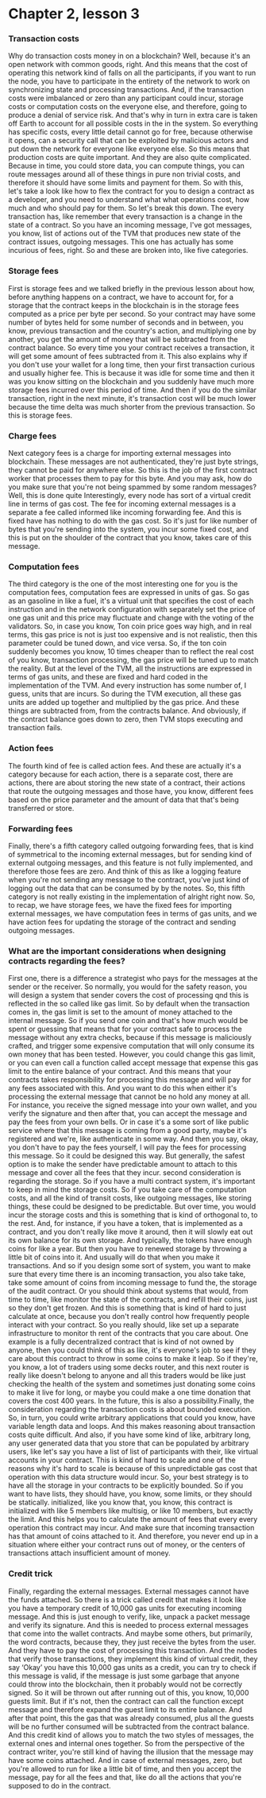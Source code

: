 # Chapter 2, lesson 3
### Transaction costs
Why do transaction costs money in on a blockchain? Well, because it's an open network with common goods, right. And this means that the cost of operating this network kind of falls on all the participants, if you want to run the node, you have to participate in the entirety of the network to work on synchronizing state and processing transactions. And, if the transaction costs were imbalanced or zero than any participant could incur, storage costs or computation costs on the everyone else, and therefore, going to produce a denial of service risk. And that's why in turn in extra care is taken off Earth to account for all possible costs in the in the system. So everything has specific costs, every little detail cannot go for free, because otherwise it opens, can a security call that can be exploited by malicious actors and put down the network for everyone like everyone else. So this means that production costs are quite important. And they are also quite complicated. Because in time, you could store data, you can compute things, you can route messages around all of these things in pure non trivial costs, and therefore it should have some limits and payment for them. So with this, let's take a look like how to flex the contract for you to design a contract as a developer, and you need to understand what what operations cost, how much and who should pay for them. So let's break this down. The every transaction has, like remember that every transaction is a change in the state of a contract. So you have an incoming message, I've got messages, you know, list of actions out of the TVM that produces new state of the contract issues, outgoing messages. This one has actually has some incurious of fees, right. So and these are broken into, like five categories.
### Storage fees
First is storage fees and we talked briefly in the previous lesson about how, before anything happens on a contract, we have to account for, for a storage that the contract keeps in the blockchain is in the storage fees computed as a price per byte per second. So your contract may have some number of bytes held for some number of seconds and in between, you know, previous transaction and the country's action, and multiplying one by another, you get the amount of money that will be subtracted from the contract balance. So every time you your contract receives a transaction, it will get some amount of fees subtracted from it. This also explains why if you don't use your wallet for a long time, then your first transaction curious and usually higher fee. This is because it was idle for some time and then it was you know sitting on the blockchain and you suddenly have much more storage fees incurred over this period of time. And then if you do the similar transaction, right in the next minute, it's transaction cost will be much lower because the time delta was much shorter from the previous transaction. So this is storage fees.
### Charge fees
Next category fees is a charge for importing external messages into blockchain. These messages are not authenticated, they're just byte strings, they cannot be paid for anywhere else. So this is the job of the first contract worker that processes them to pay for this byte. And you may ask, how do you make sure that you're not being spammed by some random messages? Well, this is done quite Interestingly, every node has sort of a virtual credit line in terms of gas cost. The fee for incoming external messages is a separate a fee called informed like incoming forwarding fee. And this is fixed have has nothing to do with the gas cost. So it's just for like number of bytes that you're sending into the system, you incur some fixed cost, and this is put on the shoulder of the contract that you know, takes care of this message.
### Computation fees
The third category is the one of the most interesting one for you is the computation fees, computation fees are expressed in units of gas. So gas as an gasoline in like a  fuel, it's a virtual unit that specifies the cost of each instruction and in the network configuration with separately set the price of one gas unit and this price may fluctuate and change with the voting of the validators. So, in case you know, Ton coin price goes way high, and in real terms, this gas price is not is just too expensive and is not realistic, then this parameter could be tuned down, and vice versa. So, if the ton coin suddenly becomes you know, 10 times cheaper than to reflect the real cost of you know, transaction processing, the gas price will be tuned up to match the reality. But at the level of the TVM, all the instructions are expressed in terms of gas units, and these are fixed and hard coded in the implementation of the TVM. And every instruction has some number of, I guess, units that are incurs. So during the TVM execution, all these gas units are added up together and multiplied by the gas price. And these things are subtracted from, from the contracts balance. And obviously, if the contract balance goes down to zero, then TVM stops executing and transaction fails.
### Action fees
The fourth kind of fee is called action fees. And these are actually it's a category because for each action, there is a separate cost, there are actions, there are about storing the new state of a contract, their actions that route the outgoing messages and those have, you know, different fees based on the price parameter and the amount of data that that's being transferred or store.
### Forwarding fees
Finally, there's a fifth category called outgoing forwarding fees, that is kind of symmetrical to the incoming external messages, but for sending kind of external outgoing messages, and this feature is not fully implemented, and therefore those fees are zero. And think of this as like a logging feature when you're not sending any message to the contract, you've just kind of logging out the data that can be consumed by by the notes. So, this fifth category is not really existing in the implementation of alright right now. So, to recap, we have storage fees, we have the fixed fees for importing external messages, we have computation fees in terms of gas units, and we have action fees for updating the storage of the contract and sending outgoing messages.

### What are the important considerations when designing contracts regarding the fees?
First one, there is a difference a strategist who pays for the messages at the sender or the receiver. So normally, you would for the safety reason, you will design a system that sender covers the cost of processing qnd this is reflected in the so called like gas limit. So by default when the transaction comes in, the gas limit is set to the amount of money attached to the internal message. So if you send one coin and that's how much would be spent or guessing that means that for your contract safe to process the message without any extra checks, because if this message is maliciously crafted, and trigger some expensive computation that will only consume its own money that has been tested. However, you could change this gas limit, or you can even call a function called accept message that expense this gas limit to the entire balance of your contract. And this means that your contracts takes responsibility for processing this message and will pay for any fees associated with this. And you want to do this when either it's processing the external message that cannot be no hold any money at all. For instance, you receive the signed message into your own wallet, and you verify the signature and then after that, you can accept the message and pay the fees from your own bells. Or in case it's a some sort of like public service where that this message is coming from a good party, maybe it's registered and we're, like authenticate in some way. And then you say, okay, you don't have to pay the fees yourself, I will pay the fees for processing this message. So it could be designed this way. But generally, the safest option is to make the sender have predictable amount to attach to this message and cover all the fees that they incur. second consideration is regarding the storage. So if you have a multi contract system, it's important to keep in mind the storage costs. So if you take care of the computation costs, and all the kind of transit costs, like outgoing messages, like storing things, these could be designed to be predictable. But over time, you would incur the storage costs and this is something that is kind of orthogonal to, to the rest. And, for instance, if you have a token, that is implemented as a contract, and you don't really like move it around, then it will slowly eat out its own balance for its own storage. And typically, the tokens have enough coins for like a year. But then you have to renewed storage by throwing a little bit of coins into it. And usually will do that when you make it transactions. And so if you design some sort of system, you want to make sure that every time there is an incoming transaction, you also take take, take some amount of coins from incoming message to fund the, the storage of the audit contract. Or you should think about systems that would, from time to time, like monitor the state of the contracts, and refill their coins, just so they don't get frozen. And this is something that is kind of hard to just calculate at once, because you don't really control how frequently people interact with your contract. So you really should, like set up a separate infrastructure to monitor th rent of the contracts that you care about. One example is a fully decentralized contract that is kind of not owned by anyone, then you could think of this as like, it's everyone's job to see if they care about this contract to throw in some coins to make it leap. So if they're, you know, a lot of traders using some decks router, and this next router is really like doesn't belong to anyone and all this traders would be like just checking the health of the system and sometimes just donating some coins to make it live for long, or maybe you could make a one time donation that covers the cost 400 years. In the future, this is also a possibility.Finally, the consideration regarding the transaction costs is about bounded execution. So, in turn, you could write arbitrary applications that could you know, have variable length data and loops. And this makes reasoning about transaction costs quite difficult. And also, if you have some kind of like, arbitrary long, any user generated data that you store that can be populated by arbitrary users, like let's say you have a list of list of participants with their, like virtual accounts in your contract. This is kind of hard to scale and one of the reasons why it's hard to scale is because of this unpredictable gas cost that operation with this data structure would incur. So, your best strategy is to have all the storage in your contracts to be explicitly bounded. So if you want to have lists, they should have, you know, some limits, or they should be statically. initialized, like you know that, you know, this contract is initialized with like 5 members like multisig, or like 10 members, but exactly the limit. And this helps you to calculate the amount of fees that every every operation this contract may incur. And make sure that incoming transaction has that amount of coins attached to it. And therefore, you never end up in a situation where either your contract runs out of money, or the centers of transactions attach insufficient amount of money.
### Credit trick
Finally, regarding the external messages. External messages cannot have the funds attached. So there is a trick called credit that makes it look like you have a temporary credit of 10,000 gas units for executing incoming message. And this is just enough to verify, like, unpack a packet message and verify its signature. And this is needed to process external messages that come into the wallet contracts. And maybe some others, but primarily, the word contracts, because they, they just receive the bytes from the user. And they have to pay the cost of processing this transaction. And the nodes that verify those transactions, they implement this kind of virtual credit, they say ‘Okay’ you have this 10,000 gas units as a credit, you can try to check if this message is valid, if the message is just some garbage that anyone could throw into the blockchain, then it probably would not be correctly signed. So it will be thrown out after running out of this, you know, 10,000 guests limit. But if it's not, then the contract can call the function except message and therefore expand the guest limit to its entire balance. And after that point, this the gas that was already consumed, plus all the guests will be no further consumed will be subtracted from the contract balance. And this credit kind of allows you to match the two styles of messages, the external ones and internal ones together. So from the perspective of the contract writer, you're still kind of having the illusion that the message may have some coins attached. And in case of external messages, zero, but you're allowed to run for like a little bit of time, and then you accept the message, pay for all the fees and that, like do all the actions that you're supposed to do in the contract.

